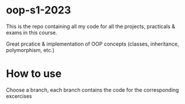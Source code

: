 # oop-s1-2023

This is the repo containing all my code for all the projects, practicals & exams in this course.

Great prcatice & implementation of OOP concepts (classes, inheritance, polymorphism, etc.) 

# How to use

Choose a branch, each branch contains the code for the corresponding excercises
